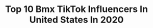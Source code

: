 ---
title: Top 10 Bmx TikTok Influencers In United States In 2020
description: >-
  Find top bmx TikTok influencers in United States in 2020. Most popular hashtags: #fail #coronavirus #quarantine #levelup.
platform: TikTok
profiles:
  - username: "dangerboydeeganofficial"
    fullname: >-
      Haiden Deegan
    location: "United States"
    followers: 23088
    engagement: 1371
    commentsToLikes: 0.012125
    id: cka7wnhjv13x30i78lsoiv1az
    verified: false
    hashtags: "#tiktokchallenge, #freestyle, #iphone, #deegan38"
  - username: "cammoorebmx"
    fullname: >-
      Cameron Moore
    location: "United States"
    followers: 400061
    engagement: 1239
    commentsToLikes: 0.004065
    id: ck8rp0w9ekbpi0j78znwrxhga
    verified: false
    hashtags: "#howto, #maketheleap, #music, #sports"
  - username: "tylerbrown316"
    fullname: >-
      tylerbrown316
    location: "United States"
    followers: 479484
    engagement: 2093
    commentsToLikes: 0.004192
    id: ck83ysm1ovclp0j78pit4wh06
    verified: false
    hashtags: "#hawaii, #lockdownsucks, #wipechallenge, #artistsoftiktok"
  - username: "bugbmx"
    fullname: >-
      Kyler Manning
    location: "United States"
    followers: 2629
    engagement: 1120
    commentsToLikes: 0.015094
    id: ck8hrjo72934c0j78int30auk
    verified: false
    hashtags: "#legday, #corvette, #towmirrors, #wing"
  - username: "dallas_dunn"
    fullname: >-
      Dallas Dunn
    location: "United States"
    followers: 51771
    engagement: 779
    commentsToLikes: 0.006364
    id: cka7ozw0k4y9k0i78zx00og1w
    verified: false
    hashtags: "#dozer, #workcheck, #monsterenergy, #foyou"
  - username: "kordare"
    fullname: >-
      Kordare
    location: "United States"
    followers: 90669
    engagement: 634
    commentsToLikes: 0.017051
    id: cka0w97fg1vp40i78pf3kmlps
    verified: false
    hashtags: "#minitutorials, #woodworking, #okay, #noexcuses"
  - username: "greyetate"
    fullname: >-
      Greye
    location: "United States"
    followers: 49032
    engagement: 1742
    commentsToLikes: 0.061879
    id: ckan470hc8nk80i78o4oii7wg
    verified: false
    hashtags: "#motofam, #husqvarna, #bmx4life, #bidding"
  - username: "dustinnotjustin"
    fullname: >-
      DustinNotJustinBMX
    location: "United States"
    followers: 23880
    engagement: 948
    commentsToLikes: 0.053255
    id: ck807d1pipz0g0j78a1r7o7fu
    verified: false
    hashtags: "#bmxbike, #hoboken, #comedy, #eleven"
  - username: "sk801cody"
    fullname: >-
      Cody Bolton
    location: "United States"
    followers: 146141
    engagement: 1472
    commentsToLikes: 0.038477
    id: ck97744uw2ob80j78f8xm3je9
    verified: false
    hashtags: "#natureathome, #dogsoftiktok, #sunset, #acnh"
  - username: "failarmy"
    fullname: >-
      FailArmy
    location: "United States"
    followers: 3633197
    engagement: 2108
    commentsToLikes: 0.006398
    id: ck81qy5wjkvia0j78akc9qav9
    verified: true
    hashtags: "#fail, #nerf, #skiing, #playground"
---
